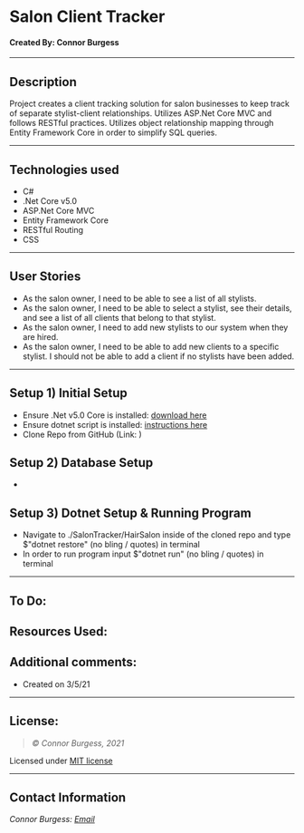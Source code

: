 # Salon Client Tracker
#### Created By: Connor Burgess 
* * *

## Description  
Project creates a client tracking solution for salon businesses to keep track of separate stylist-client relationships. Utilizes ASP.Net Core MVC and follows RESTful practices. Utilizes object relationship mapping through Entity Framework Core in order to simplify SQL queries.

* * *

## Technologies used
* C#
* .Net Core v5.0
* ASP.Net Core MVC
* Entity Framework Core
* RESTful Routing
* CSS
* * *

## User Stories
* As the salon owner, I need to be able to see a list of all stylists.
* As the salon owner, I need to be able to select a stylist, see their details, and see a list of all clients that belong to that stylist.
* As the salon owner, I need to add new stylists to our system when they are hired.
* As the salon owner, I need to be able to add new clients to a specific stylist. I should not be able to add a client if no stylists have been added.

* * *
## Setup 1) Initial Setup
* Ensure .Net v5.0 Core is installed: [download here](https://dotnet.microsoft.com/download/dotnet/5.0)
* Ensure dotnet script is installed: [instructions here](https://github.com/filipw/dotnet-script)
* Clone Repo from GitHub (Link: )

## Setup 2) Database Setup
* 
## Setup 3) Dotnet Setup & Running Program
* Navigate to ./SalonTracker/HairSalon inside of the cloned repo and type $"dotnet restore" (no bling / quotes) in terminal
* In order to run program input $"dotnet run" (no bling / quotes) in terminal

* * *

## To Do:

## Resources Used:

## Additional comments:
* Created on 3/5/21  
* * *

## License:
> *&copy; Connor Burgess, 2021*

Licensed under [MIT license](https://mit-license.org/)

* * *

## Contact Information
_Connor Burgess: [Email](connorburgesscodes@gmail.com)_